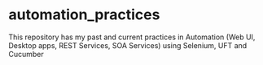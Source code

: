 # automation_practices
This repository has my past and current practices in Automation (Web UI, Desktop apps, REST Services, SOA Services) using Selenium, UFT and Cucumber
